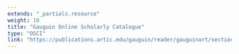 ```yaml
---
extends: "_partials.resource"
weight: 10
title: "Gauguin Online Scholarly Catalogue"
type: "OSCI"
link: "https://publications.artic.edu/gauguin/reader/gauguinart/section/139805"
---
```

